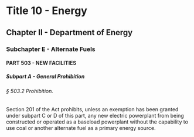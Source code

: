 
# Title 10 - Energy
## Chapter II - Department of Energy
### Subchapter E - Alternate Fuels
#### PART 503 - NEW FACILITIES
##### Subpart A - General Prohibition
###### § 503.2 Prohibition.

Section 201 of the Act prohibits, unless an exemption has been granted under subpart C or D of this part, any new electric powerplant from being constructed or operated as a baseload powerplant without the capability to use coal or another alternate fuel as a primary energy source.
